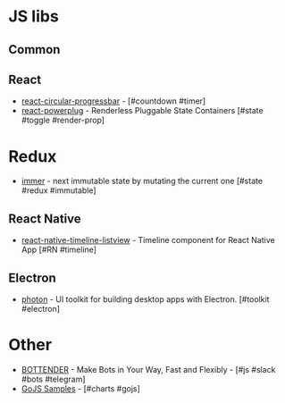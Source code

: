 # JS libs

## Common

## React

* [react-circular-progressbar](https://github.com/iqnivek/react-circular-progressbar) - [#countdown #timer]
* [react-powerplug](https://github.com/renatorib/react-powerplug) - Renderless Pluggable State Containers [#state #toggle #render-prop]

# Redux

* [immer](https://github.com/mweststrate/immer) - next immutable state by mutating the current one [#state #redux #immutable]

## React Native

* [react-native-timeline-listview](https://github.com/thegamenicorus/react-native-timeline-listview) - Timeline component for React Native App [#RN #timeline]

## Electron

* [photon](https://github.com/connors/photon) - UI toolkit for building desktop apps with Electron. [#toolkit #electron]

# Other

* [BOTTENDER](https://bottender.js.org/) - Make Bots in Your Way, Fast and Flexibly - [#js #slack #bots #telegram]
* [GoJS Samples](https://gojs.net/latest/samples/index.html) - [#charts #gojs]
